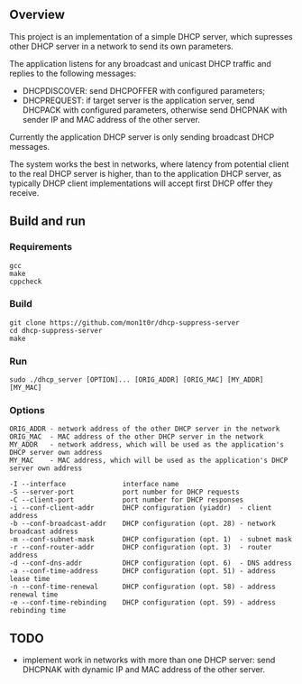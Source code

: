 ## Overview
This project is an implementation of a simple DHCP server, which supresses other DHCP server in
a network to send its own parameters.

The application listens for any broadcast and unicast DHCP traffic and replies to the following
messages:
 - DHCPDISCOVER: send DHCPOFFER with configured parameters;
 - DHCPREQUEST: if target server is the application server, send DHCPACK with configured parameters,
   otherwise send DHCPNAK with sender IP and MAC address of the other server.

Currently the application DHCP server is only sending broadcast DHCP messages.

The system works the best in networks, where latency from potential client to the real DHCP server is higher, than to
the application DHCP server, as typically DHCP client implementations will accept first DHCP offer they receive.

## Build and run
### Requirements
```
gcc
make
cppcheck
```

### Build
```
git clone https://github.com/mon1t0r/dhcp-suppress-server
cd dhcp-suppress-server
make
```

### Run
```
sudo ./dhcp_server [OPTION]... [ORIG_ADDR] [ORIG_MAC] [MY_ADDR] [MY_MAC]
```

### Options
```
ORIG_ADDR - network address of the other DHCP server in the network 
ORIG_MAC  - MAC address of the other DHCP server in the network 
MY_ADDR   - network address, which will be used as the application's DHCP server own address
MY_MAC    - MAC address, which will be used as the application's DHCP server own address

-I --interface              interface name
-S --server-port            port number for DHCP requests
-C --client-port            port number for DHCP responses
-i --conf-client-addr       DHCP configuration (yiaddr)  - client address
-b --conf-broadcast-addr    DHCP configuration (opt. 28) - network broadcast address
-m --conf-subnet-mask       DHCP configuration (opt. 1)  - subnet mask
-r --conf-router-addr       DHCP configuration (opt. 3)  - router address
-d --conf-dns-addr          DHCP configuration (opt. 6)  - DNS address
-a --conf-time-address      DHCP configuration (opt. 51) - address lease time
-n --conf-time-renewal      DHCP configuration (opt. 58) - address renewal time
-e --conf-time-rebinding    DHCP configuration (opt. 59) - address rebinding time
```

## TODO
 - implement work in networks with more than one DHCP server:
   send DHCPNAK with dynamic IP and MAC address of the other server.
